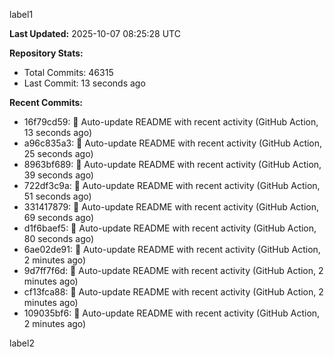 
label1 
<!-- ACTIVITY_START -->
**Last Updated:** 2025-10-07 08:25:28 UTC

**Repository Stats:**
- Total Commits: 46315
- Last Commit: 13 seconds ago

**Recent Commits:**
- 16f79cd59: 🤖 Auto-update README with recent activity (GitHub Action, 13 seconds ago)
- a96c835a3: 🤖 Auto-update README with recent activity (GitHub Action, 25 seconds ago)
- 8963bf689: 🤖 Auto-update README with recent activity (GitHub Action, 39 seconds ago)
- 722df3c9a: 🤖 Auto-update README with recent activity (GitHub Action, 51 seconds ago)
- 331417879: 🤖 Auto-update README with recent activity (GitHub Action, 69 seconds ago)
- d1f6baef5: 🤖 Auto-update README with recent activity (GitHub Action, 80 seconds ago)
- 6ae02de91: 🤖 Auto-update README with recent activity (GitHub Action, 2 minutes ago)
- 9d7ff7f6d: 🤖 Auto-update README with recent activity (GitHub Action, 2 minutes ago)
- cf13fca88: 🤖 Auto-update README with recent activity (GitHub Action, 2 minutes ago)
- 109035bf6: 🤖 Auto-update README with recent activity (GitHub Action, 2 minutes ago)
<!-- ACTIVITY_END -->

label2
